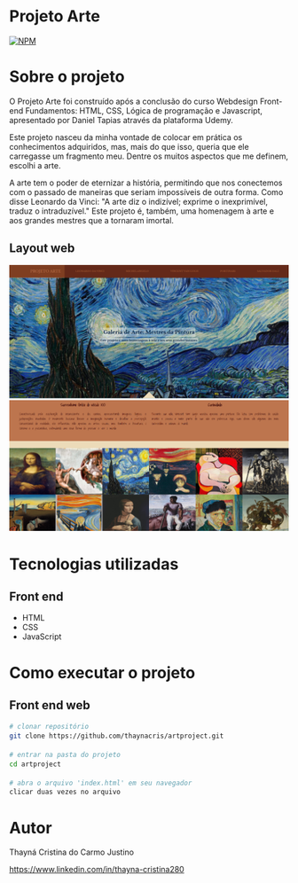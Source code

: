 # Projeto Arte 
[![NPM](https://img.shields.io/npm/l/react)](https://github.com/thaynacris/artproject/blob/main/LICENSE) 

# Sobre o projeto

O Projeto Arte foi construído após a conclusão do curso Webdesign Front-end Fundamentos: HTML, CSS, Lógica de programação e Javascript, apresentado por Daniel Tapias através da plataforma Udemy.

Este projeto nasceu da minha vontade de colocar em prática os conhecimentos adquiridos, mas, mais do que isso, queria que ele carregasse um fragmento meu. Dentre os muitos aspectos que me definem, escolhi a arte.

A arte tem o poder de eternizar a história, permitindo que nos conectemos com o passado de maneiras que seriam impossíveis de outra forma. Como disse Leonardo da Vinci: "A arte diz o indizível; exprime o inexprimível, traduz o intraduzível." Este projeto é, também, uma homenagem à arte e aos grandes mestres que a tornaram imortal.

## Layout web
![Web 1](/assets/images/readme.png)
![Web 2](/assets/images/readme1.png)

# Tecnologias utilizadas
## Front end
- HTML
- CSS
- JavaScript

# Como executar o projeto

## Front end web

```bash
# clonar repositório
git clone https://github.com/thaynacris/artproject.git

# entrar na pasta do projeto
cd artproject

# abra o arquivo 'index.html' em seu navegador
clicar duas vezes no arquivo
```

# Autor

Thayná Cristina do Carmo Justino

https://www.linkedin.com/in/thayna-cristina280
